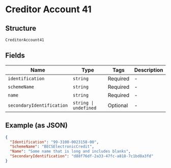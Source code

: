 
# Creditor Account 41

## Structure

`CreditorAccount41`

## Fields

| Name | Type | Tags | Description |
|  --- | --- | --- | --- |
| `identification` | `string` | Required | - |
| `schemeName` | `string` | Required | - |
| `name` | `string` | Required | - |
| `secondaryIdentification` | `string \| undefined` | Optional | - |

## Example (as JSON)

```json
{
  "Identification": "99-3100-0023158-00",
  "SchemeName": "BECSElectronicCredit",
  "Name": "Some name that is long and includes blanks",
  "SecondaryIdentification": "d88f76df-2a33-47fc-a818-7c1bd8a3fd"
}
```

